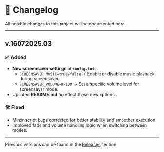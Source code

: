 # 📄 Changelog

All notable changes to this project will be documented here.

---

## v.16072025.03

### ✅ Added
- **New screensaver settings in `config.ini`:**
  - `SCREENSAVER_MUSIC=true/false` → Enable or disable music playback during screensaver.
  - `SCREENSAVER_VOLUME=0-100` → Set a specific volume level for screensaver mode.
- Updated **README.md** to reflect these new options.

### 🛠️ Fixed
- Minor script bugs corrected for better stability and smoother execution.
- Improved fade and volume handling logic when switching between modes.

---

Previous versions can be found in the [Releases](../../releases) section.
